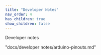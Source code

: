 ```yaml
---
title: "Developer Notes"
nav_order: 4
has_children: true
show_children: false
---
```



Developer notes

"docs/developer notes/arduino-pinouts.md"

